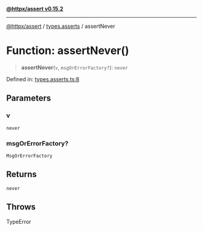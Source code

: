 [**@httpx/assert v0.15.2**](../../README.md)

***

[@httpx/assert](../../README.md) / [types.asserts](../README.md) / assertNever

# Function: assertNever()

> **assertNever**(`v`, `msgOrErrorFactory?`): `never`

Defined in: [types.asserts.ts:8](https://github.com/belgattitude/httpx/blob/b6bd279cf69f2d17f3ec46e9618a31cb72744279/packages/assert/src/types.asserts.ts#L8)

## Parameters

### v

`never`

### msgOrErrorFactory?

`MsgOrErrorFactory`

## Returns

`never`

## Throws

TypeError

